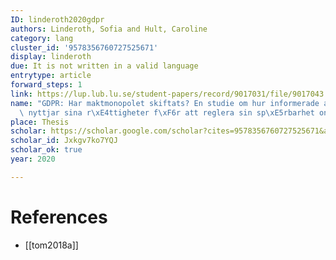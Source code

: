```yaml
---
ID: linderoth2020gdpr
authors: Linderoth, Sofia and Hult, Caroline
category: lang
cluster_id: '9578356760727525671'
display: linderoth
due: It is not written in a valid language
entrytype: article
forward_steps: 1
link: https://lup.lub.lu.se/student-papers/record/9017031/file/9017043.pdf
name: "GDPR: Har maktmonopolet skiftats? En studie om hur informerade anv\xE4ndare\
  \ nyttjar sina r\xE4ttigheter f\xF6r att reglera sin sp\xE5rbarhet online."
place: Thesis
scholar: https://scholar.google.com/scholar?cites=9578356760727525671&as_sdt=2005&sciodt=0,5&hl=en
scholar_id: Jxkgv7ko7YQJ
scholar_ok: true
year: 2020

---
```


# References

- [[tom2018a]]
